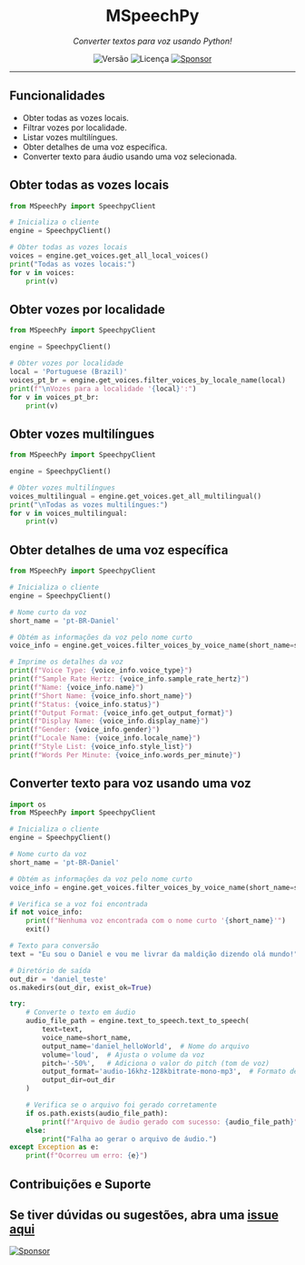 <div align="center">
<h1>MSpeechPy</h1>
<i>Converter textos para voz usando Python!</i>  


![Versão](https://img.shields.io/badge/version-0.0.9-orange)
![Licença](https://img.shields.io/badge/license-MIT-orange)
[![Sponsor](https://img.shields.io/badge/💲Donate-yellow)](https://apoia.se/paulocesar-dev404)

</div>
    
  
---

## Funcionalidades

- Obter todas as vozes locais.
- Filtrar vozes por localidade.
- Listar vozes multilíngues.
- Obter detalhes de uma voz específica.
- Converter texto para áudio usando uma voz selecionada.

## Obter todas as vozes locais

```python
from MSpeechPy import SpeechpyClient

# Inicializa o cliente
engine = SpeechpyClient()

# Obter todas as vozes locais
voices = engine.get_voices.get_all_local_voices()  
print("Todas as vozes locais:")
for v in voices:
    print(v)
```

## Obter vozes por localidade

```python
from MSpeechPy import SpeechpyClient

engine = SpeechpyClient()

# Obter vozes por localidade
local = 'Portuguese (Brazil)'
voices_pt_br = engine.get_voices.filter_voices_by_locale_name(local)  
print(f"\nVozes para a localidade '{local}':")
for v in voices_pt_br:
    print(v)
```

## Obter vozes multilíngues

```python
from MSpeechPy import SpeechpyClient

engine = SpeechpyClient()

# Obter vozes multilíngues
voices_multilingual = engine.get_voices.get_all_multilingual()  
print("\nTodas as vozes multilíngues:")
for v in voices_multilingual:
    print(v)
```

## Obter detalhes de uma voz específica

```python
from MSpeechPy import SpeechpyClient

# Inicializa o cliente
engine = SpeechpyClient()

# Nome curto da voz
short_name = 'pt-BR-Daniel'

# Obtém as informações da voz pelo nome curto
voice_info = engine.get_voices.filter_voices_by_voice_name(short_name=short_name)

# Imprime os detalhes da voz
print(f"Voice Type: {voice_info.voice_type}")
print(f"Sample Rate Hertz: {voice_info.sample_rate_hertz}")
print(f"Name: {voice_info.name}")
print(f"Short Name: {voice_info.short_name}")
print(f"Status: {voice_info.status}")
print(f"Output Format: {voice_info.get_output_format}")
print(f"Display Name: {voice_info.display_name}")
print(f"Gender: {voice_info.gender}")
print(f"Locale Name: {voice_info.locale_name}")
print(f"Style List: {voice_info.style_list}")
print(f"Words Per Minute: {voice_info.words_per_minute}")
```

## Converter texto para voz usando uma voz

```python
import os
from MSpeechPy import SpeechpyClient

# Inicializa o cliente
engine = SpeechpyClient()

# Nome curto da voz
short_name = 'pt-BR-Daniel'

# Obtém as informações da voz pelo nome curto
voice_info = engine.get_voices.filter_voices_by_voice_name(short_name=short_name)

# Verifica se a voz foi encontrada
if not voice_info:
    print(f"Nenhuma voz encontrada com o nome curto '{short_name}'")
    exit()

# Texto para conversão
text = "Eu sou o Daniel e vou me livrar da maldição dizendo olá mundo!"

# Diretório de saída
out_dir = 'daniel_teste'
os.makedirs(out_dir, exist_ok=True)

try:
    # Converte o texto em áudio
    audio_file_path = engine.text_to_speech.text_to_speech(
        text=text,
        voice_name=short_name,
        output_name='daniel_helloWorld',  # Nome do arquivo
        volume='loud',  # Ajusta o volume da voz
        pitch='-50%',   # Adiciona o valor do pitch (tom de voz)
        output_format='audio-16khz-128kbitrate-mono-mp3',  # Formato de saída
        output_dir=out_dir
    )

    # Verifica se o arquivo foi gerado corretamente
    if os.path.exists(audio_file_path):
        print(f"Arquivo de áudio gerado com sucesso: {audio_file_path}")
    else:
        print("Falha ao gerar o arquivo de áudio.")
except Exception as e:
    print(f"Ocorreu um erro: {e}")
```

## Contribuições e Suporte

Se tiver dúvidas ou sugestões, abra uma [issue aqui](https://github.com/PauloCesar-dev404/youtube_analyzer/issues)
<br>
---
[![Sponsor](https://img.shields.io/badge/Documentação-green)](https://github.com/PauloCesar-dev404/MSpeechPy/tree/main/doc)





